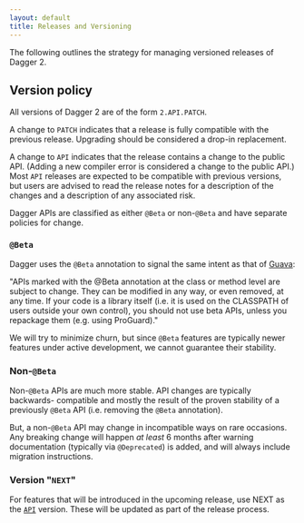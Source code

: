 ```yaml
---
layout: default
title: Releases and Versioning
---
```


The following outlines the strategy for managing versioned releases of Dagger 2.

## Version policy

All versions of Dagger 2 are of the form `2.API.PATCH`.

A change to `PATCH` indicates that a release is fully compatible with the
previous release. Upgrading should be considered a drop-in replacement.

A change to `API` indicates that the release contains a change to the public
API. (Adding a new compiler error is considered a change to the public API.)
Most `API` releases are expected to be compatible with previous versions, but
users are advised to read the release notes for a description of the changes and
a description of any associated risk.

Dagger APIs are classified as either `@Beta` or non-`@Beta` and have separate
policies for change.

### `@Beta`

Dagger uses the `@Beta` annotation to signal the same intent as that of [Guava]:

"APIs marked with the @Beta annotation at the class or method level are subject
to change. They can be modified in any way, or even removed, at any time. If
your code is a library itself (i.e. it is used on the CLASSPATH of users outside
your own control), you should not use beta APIs, unless you repackage them (e.g.
using ProGuard)."

We will try to minimize churn, but since `@Beta` features are typically newer
features under active development, we cannot guarantee their stability.

### Non-`@Beta`

Non-`@Beta` APIs are much more stable. API changes are typically backwards-
compatible and mostly the result of the proven stability of a previously `@Beta`
API (i.e. removing the `@Beta` annotation).

But, a non-`@Beta` API may change in incompatible ways on rare occasions. Any
breaking change will happen *at least* 6 months after warning documentation
(typically via `@Deprecated`) is added, and will always include migration
instructions.

### Version "`NEXT`"

For features that will be introduced in the upcoming release, use NEXT as the
[`API`](#version-policy) version. These will be updated as part of the release
process.

<!-- References -->

[Guava]: https://github.com/google/guava
